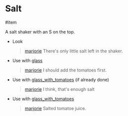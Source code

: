 # Salt

#item

A salt shaker with an S on the top.

- Look
  > [marjorie](characters/marjorie.md)
  > There's only little salt left in the shaker.
- Use with [glass](items/glass.md)
  > [marjorie](characters/marjorie.md)
  > I should add the tomatoes first.
- Use with [glass_with_tomatoes](items/glass_with_tomatoes.md) (if already done)
  > [marjorie](characters/marjorie.md)
  > I think, that's enough salt
- Use with [glass_with_tomatoes](items/glass_with_tomatoes.md)
  > [marjorie](characters/marjorie.md)
  > Salted tomatoe juice.